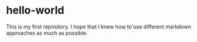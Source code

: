 # hello-world
This is my first repository.
I hope that I knew how to'use different markdown approaches as much as possible.
